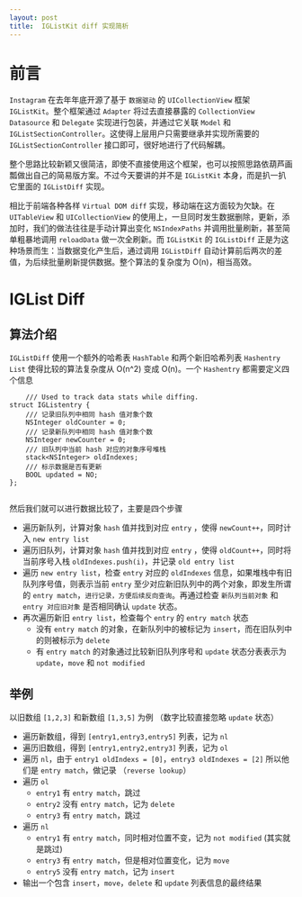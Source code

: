 ```yaml
---
layout: post
title:  IGListKit diff 实现简析
---
```


# 前言

`Instagram` 在去年年底开源了基于 `数据驱动` 的 `UICollectionView` 框架 `IGListKit`。整个框架通过 `Adapter` 将过去直接暴露的 `CollectionView` `Datasource` 和 `Delegate` 实现进行包装，并通过它关联 `Model` 和 `IGListSectionController`。这使得上层用户只需要继承并实现所需要的 `IGListSectionController` 接口即可，很好地进行了代码解耦。

整个思路比较新颖又很简洁，即使不直接使用这个框架，也可以按照思路依葫芦画瓢做出自己的简易版方案。不过今天要讲的并不是 `IGListKit` 本身，而是扒一扒它里面的 `IGListDiff` 实现。


相比于前端各种各样 `Virtual DOM diff` 实现，移动端在这方面较为欠缺。在 `UITableView` 和 `UICollectionView` 的使用上，一旦同时发生数据删除，更新，添加时，我们的做法往往是手动计算出变化 `NSIndexPaths` 并调用批量刷新，甚至简单粗暴地调用 `reloadData` 做一次全刷新。而 `IGListKit` 的 `IGListDiff` 正是为这种场景而生：当数据变化产生后，通过调用 `IGListDiff` 自动计算前后两次的差值，为后续批量刷新提供数据。整个算法的复杂度为 O(n)，相当高效。


# IGList Diff


## 算法介绍

`IGListDiff` 使用一个额外的哈希表 `HashTable` 和两个新旧哈希列表 `Hashentry List` 使得比较的算法复杂度从 O(n^2) 变成 O(n)。一个 `Hashentry` 都需要定义四个信息
	
	
```objc
	/// Used to track data stats while diffing.
struct IGListentry {
    /// 记录旧队列中相同 hash 值对象个数
    NSInteger oldCounter = 0;
    /// 记录新队列中相同 hash 值对象个数
    NSInteger newCounter = 0;
    /// 旧队列中当前 hash 对应的对象序号堆栈
    stack<NSInteger> oldIndexes;
    /// 标示数据是否有更新
    BOOL updated = NO;
};
	
```

然后我们就可以进行数据比较了，主要是四个步骤	

* 遍历新队列，计算对象 `hash` 值并找到对应 `entry` ，使得 `newCount++`，同时计入 `new entry list`
* 遍历旧队列，计算对象 `hash` 值并找到对应 `entry` ，使得 `oldCount++`，同时将当前序号入栈 `oldIndexes.push(i)`，并记录 `old entry list`
* 遍历 `new entry list`，检查 `entry` 对应的 `oldIndexes` 信息，如果堆栈中有旧队列序号值，则表示当前 `entry` 至少对应新旧队列中的两个对象，即发生所谓的 `entry match`，`进行记录，方便后续反向查询`。再通过检查 `新队列当前对象` 和 `entry 对应旧对象` 是否相同确认 `update` 状态。
* 再次遍历新旧 `entry list`，检查每个 `entry` 的 `entry match` 状态 
	* 没有 `entry match` 的对象，在新队列中的被标记为 `insert`，而在旧队列中的则被标示为 `delete`
	* 有 `entry match` 的对象通过比较新旧队列序号和 `update` 状态分表表示为 `update`，`move` 和 `not modified`


## 举例

以旧数组 `[1,2,3]` 和新数组 `[1,3,5]` 为例 （数字比较直接忽略 `update` 状态）

* 遍历新数组，得到 `[entry1,entry3,entry5]` 列表，记为 `nl`
* 遍历旧数组，得到 `[entry1,entry2,entry3]` 列表，记为 `ol`
* 遍历 `nl`，由于 `entry1 oldIndexs = [0]`，`entry3 oldIndexes = [2]` 所以他们是 `entry match`，做记录 （`reverse lookup`）
* 遍历 `ol` 
	* `entry1` 有 `entry match`，跳过
	* `entry2` 没有 `entry match`，记为 `delete`
	* `entry3` 有 `entry match`，跳过
* 遍历 `nl`
	* `entry1` 有 `entry match`，同时相对位置不变，记为 `not modified` (其实就是跳过)
	* `entry3` 有 `entry match`，但是相对位置变化，记为 `move`
	* `entry5` 没有 `entry match`，记为 `insert`	
* 输出一个包含 `insert`，`move`，`delete` 和 `update` 列表信息的最终结果